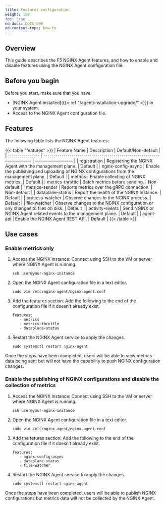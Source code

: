 ```yaml
---
title: Features configuration
weight: 150
toc: true
nd-docs: DOCS-000
nd-content-type: how-to
---
```


## Overview

This guide describes the F5 NGINX Agent features, and how to enable and disable features using the NGINX Agent configuration file.

## Before you begin

Before you start, make sure that you have:

- [NGINX Agent installed]({{< ref "/agent/installation-upgrade/" >}}) in your system.
- Access to the NGINX Agent configuration file.

## Features

The following table lists the NGINX Agent features:

{{< table "features" >}}
| Feature Name     | Description                                                             | Default/Non-default |
| ---------------- | ----------------------------------------------------------------------- | ------------------- |
| registration     | Registering the NGINX Agent with the management plane.                  | Default             |
| nginx-config-async | Enable the publishing and uploading of NGINX configurations from the management plane. | Default             |
| metrics          | Enable collecting of NGINX metrics.                                     | Default             |
| metrics-throttle | Batch metrics before sending.                                           | Non-default         |
| metrics-sender   | Reports metrics over the gRPC connection.                               | Non-default         |
| dataplane-status | Report the health of the NGINX Instance.                                | Default             |
| process-watcher  | Observe changes to the NGINX process.                                   | Default             |
| file-watcher     | Observe changes to the NGINX configuration or any changes to files on disk. | Default          |
| activity-events  | Send NGINX or NGINX Agent related events to the management plane.       | Default             |
| agent-api        | Enable the NGINX Agent REST API.                                        | Default             |
{{< /table >}}

## Use cases

### Enable metrics only

1. Access the NGINX instance: Connect using SSH to the VM or server where NGINX Agent is running.

   `ssh user@your-nginx-instance`

1. Open the NGINX Agent configuration file in a text editor.

   `sudo vim /etc/nginx-agent/nginx-agent.conf`

1. Add the features section: Add the following to the end of the configuration file if it doesn't already exist.

   ```nginx
   features:
      - metrics
      - metrics-throttle
      - dataplane-status
   ```

1. Restart the NGINX Agent service to apply the changes.

   `sudo systemctl restart nginx-agent`

Once the steps have been completed, users will be able to view metrics data being sent but will not have the capability to push NGINX configuration changes.

### Enable the publishing of NGINX configurations and disable the collection of metrics

1. Access the NGINX instance: Connect using SSH to the VM or server where NGINX Agent is running.

   `ssh user@your-nginx-instance`

1. Open the NGINX Agent configuration file in a text editor.

   `sudo vim /etc/nginx-agent/nginx-agent.conf`

1. Add the fetures section: Add the following to the end of the configuration file if it doesn't already exist.

   ```nginx
   features:
      - nginx-config-async
      - dataplane-status
      - file-watcher

1. Restart the NGINX Agent service to apply the changes.

   `sudo systemctl restart nginx-agent`

Once the steps have been completed, users will be able to publish NGINX configurations but metrics data will not be collected by the NGINX Agent.
